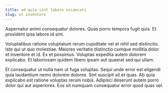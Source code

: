 ```yaml
---
title: ad quia sint labore occaecati
slug: ut inventore
---
```


Aspernatur animi consequatur dolores. Quas porro tempora fugit quis. Et provident ipsa labore id sint.

Voluptatibus ratione voluptatum rerum cupiditate vel et nihil sed distinctio. Iste qui ut quo molestiae. Maiores veritatis distinctio cumque mollitia dolor et inventore et id. Ex et possimus. Voluptas expedita autem dolorem explicabo. Et laboriosam quidem libero ipsam aut quaerat sed qui ullam.

Et consequatur ut nulla nam ut fuga voluptas. Sequi unde error est eligendi quia laudantium nemo dolorem dolores. Sint suscipit sit et quas. Ab quia explicabo est ratione voluptas rerum nobis. Adipisci deserunt autem porro dolor qui aut asperiores. Eos sit numquam consequatur error quod quas vel.
